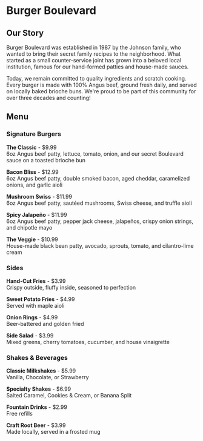 # Burger Boulevard

## Our Story

Burger Boulevard was established in 1987 by the Johnson family, who wanted to bring their secret family recipes to the neighborhood. What started as a small counter-service joint has grown into a beloved local institution, famous for our hand-formed patties and house-made sauces.

Today, we remain committed to quality ingredients and scratch cooking. Every burger is made with 100% Angus beef, ground fresh daily, and served on locally baked brioche buns. We're proud to be part of this community for over three decades and counting!

## Menu

### Signature Burgers

**The Classic** - $9.99  
6oz Angus beef patty, lettuce, tomato, onion, and our secret Boulevard sauce on a toasted brioche bun

**Bacon Bliss** - $12.99  
6oz Angus beef patty, double smoked bacon, aged cheddar, caramelized onions, and garlic aioli

**Mushroom Swiss** - $11.99  
6oz Angus beef patty, sautéed mushrooms, Swiss cheese, and truffle aioli

**Spicy Jalapeño** - $11.99  
6oz Angus beef patty, pepper jack cheese, jalapeños, crispy onion strings, and chipotle mayo

**The Veggie** - $10.99  
House-made black bean patty, avocado, sprouts, tomato, and cilantro-lime cream

### Sides

**Hand-Cut Fries** - $3.99  
Crispy outside, fluffy inside, seasoned to perfection

**Sweet Potato Fries** - $4.99  
Served with maple aioli

**Onion Rings** - $4.99  
Beer-battered and golden fried

**Side Salad** - $3.99  
Mixed greens, cherry tomatoes, cucumber, and house vinaigrette

### Shakes & Beverages

**Classic Milkshakes** - $5.99  
Vanilla, Chocolate, or Strawberry

**Specialty Shakes** - $6.99  
Salted Caramel, Cookies & Cream, or Banana Split

**Fountain Drinks** - $2.99  
Free refills

**Craft Root Beer** - $3.99  
Made locally, served in a frosted mug